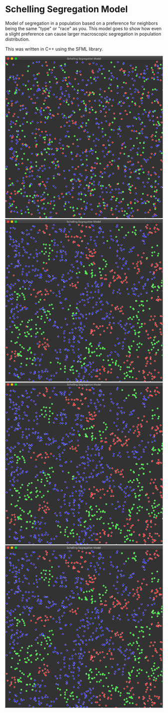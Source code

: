 # Schelling Segregation Model
Model of segregation in a population based on a preference for neighbors being the same "type" or "race" as you. This model goes to show how even a slight preference can cause larger macroscopic segregation in population distribution.

This was written in C++ using the SFML library. 

![alt text](images/0.png)
![alt text](images/1.png)
![alt text](images/2.png)
![alt text](images/3.png)

